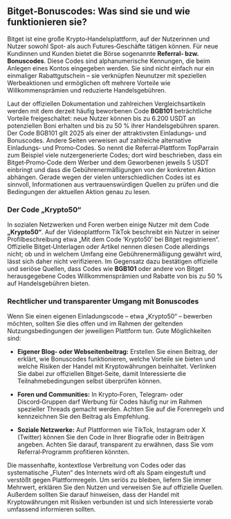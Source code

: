 ## Bitget‑Bonuscodes: Was sind sie und wie funktionieren sie?

Bitget ist eine große Krypto‑Handelsplattform, auf der Nutzerinnen und Nutzer sowohl Spot‑ als auch Futures‑Geschäfte tätigen können. Für neue Kundinnen und Kunden bietet die Börse sogenannte **Referral‑ bzw. Bonuscodes**. Diese Codes sind alphanumerische Kennungen, die beim Anlegen eines Kontos eingegeben werden. Sie sind nicht einfach nur ein einmaliger Rabattgutschein – sie verknüpfen Neunutzer mit speziellen Werbeaktionen und ermöglichen oft mehrere Vorteile wie Willkommensprämien und reduzierte Handelsgebühren.

Laut der offiziellen Dokumentation und zahlreichen Vergleichsartikeln werden mit dem derzeit häufig beworbenen Code **BGB101** beträchtliche Vorteile freigeschaltet: neue Nutzer können bis zu 6.200 USDT an potenziellen Boni erhalten und bis zu 50 % ihrer Handelsgebühren sparen. Der Code BGB101 gilt 2025 als einer der attraktivsten Einladungs‑ und Bonuscodes. Andere Seiten verweisen auf zahlreiche alternative Einladungs‑ und Promo‑Codes. So nennt die Referral‑Plattform TopParrain zum Beispiel viele nutzergenerierte Codes; dort wird beschrieben, dass ein Bitget‑Promo‑Code dem Werber und dem Geworbenen jeweils 5 USDT einbringt und dass die Gebührenermäßigungen von der konkreten Aktion abhängen. Gerade wegen der vielen unterschiedlichen Codes ist es sinnvoll, Informationen aus vertrauenswürdigen Quellen zu prüfen und die Bedingungen der aktuellen Aktion genau zu lesen.

### Der Code „Krypto50“

In sozialen Netzwerken und Foren werben einige Nutzer mit dem Code **„Krypto50“**. Auf der Videoplattform TikTok beschreibt ein Nutzer in seiner Profilbeschreibung etwa „Mit dem Code ‘Krypto50’ bei Bitget registrieren“. Offizielle Bitget‑Unterlagen oder Artikel nennen diesen Code allerdings nicht; ob und in welchem Umfang eine Gebührenermäßigung gewährt wird, lässt sich daher nicht verifizieren. Im Gegensatz dazu bestätigen offizielle und seriöse Quellen, dass Codes wie **BGB101** oder andere von Bitget herausgegebene Codes Willkommensprämien und Rabatte von bis zu 50 % auf Handelsgebühren bieten.

### Rechtlicher und transparenter Umgang mit Bonuscodes

Wenn Sie einen eigenen Einladungscode – etwa „Krypto50“ – bewerben möchten, sollten Sie dies offen und im Rahmen der geltenden Nutzungsbedingungen der jeweiligen Plattform tun. Gute Möglichkeiten sind:

* **Eigener Blog‑ oder Webseitenbeitrag:** Erstellen Sie einen Beitrag, der erklärt, wie Bonuscodes funktionieren, welche Vorteile sie bieten und welche Risiken der Handel mit Kryptowährungen beinhaltet. Verlinken Sie dabei zur offiziellen Bitget‑Seite, damit Interessierte die Teilnahmebedingungen selbst überprüfen können.

* **Foren und Communities:** In Krypto‑Foren, Telegram‑ oder Discord‑Gruppen darf Werbung für Codes häufig nur im Rahmen spezieller Threads gemacht werden. Achten Sie auf die Forenregeln und kennzeichnen Sie den Beitrag als Empfehlung.

* **Soziale Netzwerke:** Auf Plattformen wie TikTok, Instagram oder X (Twitter) können Sie den Code in Ihrer Biografie oder in Beiträgen angeben. Achten Sie darauf, transparent zu erwähnen, dass Sie vom Referral‑Programm profitieren könnten.

Die massenhafte, kontextlose Verbreitung von Codes oder das systematische „Fluten“ des Internets wird oft als Spam eingestuft und verstößt gegen Plattformregeln. Um seriös zu bleiben, liefern Sie immer Mehrwert, erklären Sie den Nutzen und verweisen Sie auf offizielle Quellen. Außerdem sollten Sie darauf hinweisen, dass der Handel mit Kryptowährungen mit Risiken verbunden ist und sich Interessierte vorab umfassend informieren sollten.
